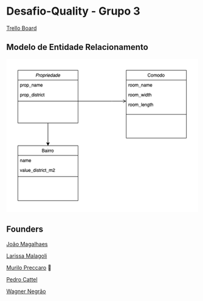 # Desafio-Quality - Grupo 3

[Trello Board](https://trello.com/b/GOEUvA4e/desafio-quality-unit-testing)


## Modelo de Entidade Relacionamento
![image](https://github.com/mogmeli/desafio-quality/blob/master/Untitled%20Diagram%20(1).png)

## Founders

[João Magalhaes](https://github.com/joutavm)

[Larissa Malagoli](https://github.com/LarissaGMalagoli)

[Murilo Preccaro](http://github.com/mogueno) 🧙

[Pedro Cattel](https://github.com/pedro-cattel)

[Wagner Negrão](https://github.com/wagnernegrao)
